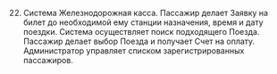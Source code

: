 22. Система Железнодорожная касса. Пассажир делает Заявку на билет до
необходимой ему станции назначения, время и дату поездки. Система
осуществляет поиск подходящего Поезда. Пассажир делает выбор Поезда и
получает Счет на оплату. Администратор управляет списком
зарегистрированных пассажиров.
